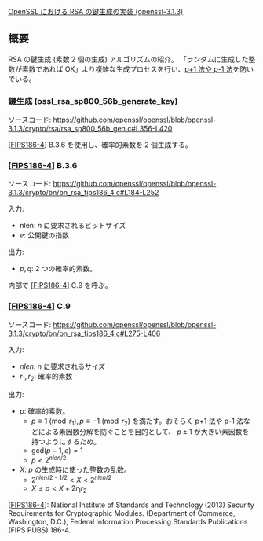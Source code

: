 [OpenSSL における RSA の鍵生成の実装 (openssl-3.1.3)](https://github.com/openssl/openssl/blob/openssl-3.1.3/crypto/rsa/rsa_gen.c)
## 概要
RSA の鍵生成 (素数 2 個の生成) アルゴリズムの紹介。
「ランダムに生成した整数が素数であれば OK」より複雑な生成プロセスを行い、[p+1 法や p-1 法](https://wacchoz.hatenablog.com/entry/2019/01/20/120000)を防いでいる。

### 鍵生成 (ossl_rsa_sp800_56b_generate_key)

ソースコード: https://github.com/openssl/openssl/blob/openssl-3.1.3/crypto/rsa/rsa_sp800_56b_gen.c#L356-L420

[[FIPS186-4]] B.3.6 を使用し、確率的素数を 2 個生成する。

### [[FIPS186-4]] B.3.6
ソースコード: https://github.com/openssl/openssl/blob/openssl-3.1.3/crypto/bn/bn_rsa_fips186_4.c#L184-L252

入力:
- nlen: $n$ に要求されるビットサイズ
- $e$: 公開鍵の指数

出力:
- $p, q$: 2 つの確率的素数。

内部で [[FIPS186-4]] C.9 を呼ぶ。

### [[FIPS186-4]] C.9
ソースコード: https://github.com/openssl/openssl/blob/openssl-3.1.3/crypto/bn/bn_rsa_fips186_4.c#L275-L406


入力:
- $nlen$: $n$ に要求されるサイズ
- $r_1, r_2$: 確率的素数

出力:
- $p$: 確率的素数。
  - $p \equiv 1 \pmod{r_1}, p \equiv -1 \pmod{r_2}$ を満たす。おそらく p+1 法や p-1 法などによる素因数分解を防ぐことを目的として、 $p \pm 1$ が大きい素因数を持つようにするため。
  - $\mathrm{gcd}(p-1, e) = 1$
  - $p < 2^{nlen/2}$
- $X$: $p$ の生成時に使った整数の乱数。
  - $2^{nlen/2-1/2} < X < 2^{nlen/2}$
  - $X \le p < X + 2r_1r_2$


[[FIPS186-4]]: National Institute of Standards and Technology (2013) Security Requirements for Cryptographic Modules. (Department of Commerce, Washington, D.C.), Federal Information Processing Standards Publications (FIPS PUBS) 186-4.

[FIPS186-4]: https://csrc.nist.gov/pubs/fips/186-4/final
